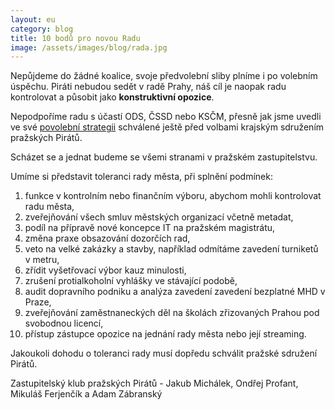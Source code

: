 ```yaml
---
layout: eu
category: blog
title: 10 bodů pro novou Radu
image: /assets/images/blog/rada.jpg
---
```


Nepůjdeme do žádné koalice, svoje předvolební sliby plníme i po volebním úspěchu. Piráti nebudou sedět v radě Prahy, náš cíl je naopak radu kontrolovat a působit jako **konstruktivní opozice**. 

Nepodpoříme radu s účastí ODS, ČSSD nebo KSČM, přesně jak jsme uvedli ve své [povolební strategii] schválené ještě před volbami krajským sdružením pražských Pirátů. 

Scházet se a jednat budeme se všemi stranami v pražském zastupitelstvu. 

Umíme si představit toleranci rady města, při splnění podmínek: 

   1. funkce v kontrolním nebo finančním výboru, abychom mohli kontrolovat radu města, 
   2. zveřejňování všech smluv městských organizací včetně metadat, 
   3. podíl na přípravě nové koncepce IT na pražském magistrátu, 
   4. změna praxe obsazování dozorčích rad, 
   5. veto na velké zakázky a stavby, například odmítáme zavedení turniketů v metru, 
   6. zřídit vyšetřovací výbor kauz minulosti, 
   7. zrušení protialkoholní vyhlášky ve stávající podobě, 
   8. audit dopravního podniku a analýza zavedení zavedení bezplatné MHD v Praze, 
   9. zveřejňování zaměstnaneckých děl na školách zřizovaných Prahou pod svobodnou licencí, 
   10. přístup zástupce opozice na jednání rady města nebo její streaming. 

Jakoukoli dohodu o toleranci rady musí dopředu schválit pražské sdružení Pirátů. 

Zastupitelský klub pražských Pirátů - Jakub Michálek, Ondřej Profant, Mikuláš Ferjenčík a Adam Zábranský

[povolební strategii]: https://www.pirati.cz/regiony/praha/povolebni_strategie
